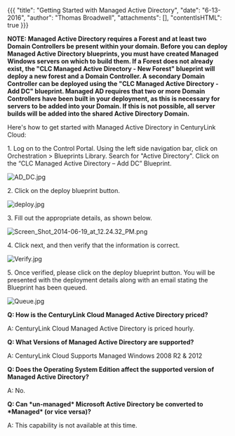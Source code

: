 {{{
  "title": "Getting Started with Managed Active Directory",
  "date": "6-13-2016",
  "author": "Thomas Broadwell",
  "attachments": [],
  "contentIsHTML": true
}}}

<strong>NOTE: Managed Active Directory requires a Forest and at least two Domain Controllers be present within your domain.  Before you can deploy Managed Active Directory blueprints, you must have created Managed Windows servers on which to build them.  If a Forest does not already exist, the "CLC Managed Active Directory - New Forest" blueprint will deploy a new forest and a Domain Controller.  A secondary Domain Controller can be deployed using the "CLC Managed Active Directory - Add DC" blueprint.  Managed AD requires that two or more Domain Controllers have been built in your deployment, as this is necessary for servers to be added into your Domain. If this is not possible, all server builds will be added into the shared Active Directory Domain.</strong>
</p>

<p>Here's how to get started with Managed Active Directory in CenturyLink Cloud:</p>

<p>1. Log on to the Control Portal. Using the left side navigation bar, click on Orchestration > Blueprints Library. Search for "Active Directory". Click on the “CLC Managed Active Directory – Add DC” Blueprint.</p>
<p><img src="https://t3n.zendesk.com/attachments/token/EyJnmscs4LOWcKiCl1J26abrq/?name=AD_DC.jpg" alt="AD_DC.jpg" />
</p>
<p>2. Click on the deploy blueprint button.</p>
<p><img src="https://t3n.zendesk.com/attachments/token/uhTQznQMIepjAKdDmHDMGmcMP/?name=deploy.jpg" alt="deploy.jpg" />
</p>
<p>3.&nbsp;Fill out the appropriate details, as shown below.</p>
<p><img src="https://t3n.zendesk.com/attachments/token/74OxavA9bA3kecHCHNFZXKa3h/?name=Screen+Shot+2014-06-19+at+12.24.32+PM.png" alt="Screen_Shot_2014-06-19_at_12.24.32_PM.png" />
</p>

<p>4. Click next, and then verify that the information is correct.</p>
<p><img src="https://t3n.zendesk.com/attachments/token/6XGd05W36YINVRGd9QHouWRIj/?name=Verify.jpg" alt="Verify.jpg" />
</p>

<p>5.&nbsp;Once verified, please click on the deploy blueprint button. You will be presented with the deployment details along with an email stating the Blueprint has been queued.</p>
<p><img src="https://t3n.zendesk.com/attachments/token/LJNTQK4qwNc3EPuVAwsA8QaSx/?name=Queue.jpg" alt="Queue.jpg" />
</p>

<p><strong>Q: How is the CenturyLink Cloud Managed Active Directory priced? </strong>
</p>
<p>A: CenturyLink Cloud Managed Active Directory is priced hourly.</p>
<p><strong>Q: What Versions of Managed Active Directory are supported? </strong>
</p>
<p>A: CenturyLink Cloud Supports Managed Windows 2008 R2 &amp; 2012</p>
<p><strong>Q: Does the Operating System Edition affect the supported version of Managed Active Directory? </strong>
</p>
<p>A: No.
</p>
<p><strong>Q: Can *un-managed* Microsoft Active Directory be converted to *Managed* (or vice versa)?</strong>
</p>
<p>A: This capability is not available at this time.</p>
